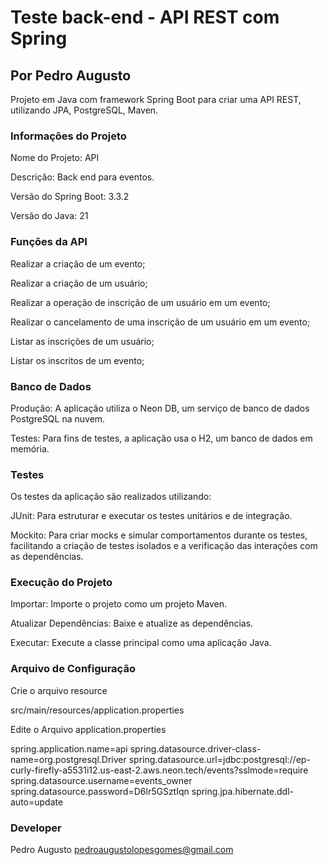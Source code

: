 # Teste back-end - API REST com Spring
## Por Pedro Augusto

Projeto em Java com framework Spring Boot para criar uma API REST, utilizando JPA, PostgreSQL, Maven.

### Informações do Projeto

Nome do Projeto: API

Descrição: Back end para eventos.

Versão do Spring Boot: 3.3.2

Versão do Java: 21

### Funções da API

Realizar a criação de um evento;

Realizar a criação de um usuário;

Realizar a operação de inscrição de um usuário em um evento;

Realizar o cancelamento de uma inscrição de um usuário em um evento;

Listar as inscrições de um usuário;

Listar os inscritos de um evento;

### Banco de Dados

Produção: A aplicação utiliza o Neon DB, um serviço de banco de dados PostgreSQL na nuvem.

Testes: Para fins de testes, a aplicação usa o H2, um banco de dados em memória.

### Testes

Os testes da aplicação são realizados utilizando:

JUnit: Para estruturar e executar os testes unitários e de integração.

Mockito: Para criar mocks e simular comportamentos durante os testes, facilitando a criação de testes isolados e a verificação das interações com as dependências.

### Execução do Projeto

Importar: Importe o projeto como um projeto Maven.

Atualizar Dependências: Baixe e atualize as dependências.

Executar: Execute a classe principal como uma aplicação Java.

### Arquivo de Configuração

Crie o arquivo resource

src/main/resources/application.properties

Edite o Arquivo application.properties

spring.application.name=api
spring.datasource.driver-class-name=org.postgresql.Driver
spring.datasource.url=jdbc:postgresql://ep-curly-firefly-a5531i12.us-east-2.aws.neon.tech/events?sslmode=require
spring.datasource.username=events_owner
spring.datasource.password=D6lr5GSztIqn
spring.jpa.hibernate.ddl-auto=update

### Developer

Pedro Augusto
pedroaugustolopesgomes@gmail.com
